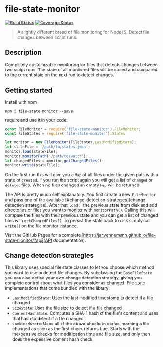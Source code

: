 # file-state-monitor

[![Build Status](https://travis-ci.org/janvennemann/file-state-monitor.svg?branch=master)](https://travis-ci.org/janvennemann/file-state-monitor)
[![Coverage Status](https://coveralls.io/repos/github/janvennemann/file-state-monitor/badge.svg?branch=develop)](https://coveralls.io/github/janvennemann/file-state-monitor?branch=develop)

> A slightly different breed of file monitoring for NodeJS. Detect file changes between script runs.

## Description

Completely customizable monitoring for files that detects changes between two script runs. The state of all monitored files will be stored and compared to the current state on the next run to detect changes.

## Getting started

Install with npm

`npm i file-state-monitor --save`

require and use it in your code:

```javascript
const FileMonitor = require('file-state-monitor').FileMonitor;
const FileStates = require('file-state-monitor').States

let monitor = new FileMonitor(FileStates.LastModifiedState);
let stateFile = '/path/to/states.json';
monitor.load(stateFile);
monitor.monitorPath('/path/to/watch');
let changedFiles = monitor.getChangedFiles();
monitor.write(stateFile);
```

On the first run this will give you a `Map` of all files under the given path with a state of `created`. If you run the script again you will get a list of `changed` or `deleted` files. When no files changed an empty `Map` will be returned.

The API is pretty much self explanatory. You first create a new `FileMonitor` and pass one of the available [#change-detection-strategies](change detection strategies). After that `load()` the previous state from disk and add directories or files you want to monitor with `monitorPath()`. Calling this will compare the files with their previous state and you can get a list of changed files with `getChangedFiles()`. To persist the state back to disk simply call `write()` on the file monitor instance.

Visit the GitHub Pages for a complete [https://janvennemann.github.io/file-state-monitor/?api](API documentation).

## Change detection strategies

This library uses special file state classes to let you choose which method you want to use to detect file changes. By subclassing the `BaseFileState` you can also define your own change detection strategy, giving you complete control about what files you consider as changed. File state implementations that come bundled with the library:

* `LastModifiedState`: Uses the last modified timestamp to detect if a file changed
* `SizeState`: Uses the file size to detect if a file changed
* `ContentHashState`: Computes a SHA-1 hash of the file's content and uses that hash to detect if a file changed
* `CombinedState`: Uses all of the above checks in series, marking a file changed as soon as the first check returns true. Starts with the inexpensive checks for modification time and file size, and only then does the expensive content hash check.
